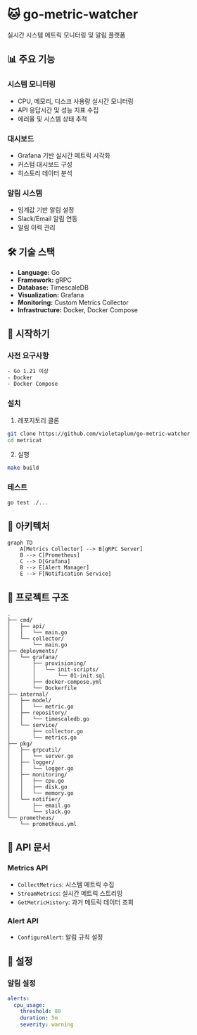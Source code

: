 # 🐱 go-metric-watcher

실시간 시스템 메트릭 모니터링 및 알림 플랫폼

## 📊 주요 기능

### 시스템 모니터링
- CPU, 메모리, 디스크 사용량 실시간 모니터링
- API 응답시간 및 성능 지표 수집
- 에러율 및 시스템 상태 추적

### 대시보드
- Grafana 기반 실시간 메트릭 시각화
- 커스텀 대시보드 구성
- 히스토리 데이터 분석

### 알림 시스템
- 임계값 기반 알림 설정
- Slack/Email 알림 연동
- 알림 이력 관리

## 🛠 기술 스택

- **Language:** Go
- **Framework:** gRPC
- **Database:** TimescaleDB
- **Visualization:** Grafana
- **Monitoring:** Custom Metrics Collector
- **Infrastructure:** Docker, Docker Compose

## 🚀 시작하기

### 사전 요구사항

```bash
- Go 1.21 이상
- Docker
- Docker Compose
```


### 설치

1. 레포지토리 클론

```bash
git clone https://github.com/violetaplum/go-metric-watcher
cd metricat
```

2. 실행
```bash
make build
```

### 테스트

```bash
go test ./...
```

## 📐 아키텍처

```mermaid
graph TD
    A[Metrics Collector] --> B[gRPC Server]
    B --> C[Prometheus]
    C --> D[Grafana]
    B --> E[Alert Manager]
    E --> F[Notification Service]
```

## 📁 프로젝트 구조

```
.
├── cmd/
│   ├── api/
│   │   └── main.go
│   └── collector/
│       └── main.go
├── deployments/
│   └── grafana/
│       ├── provisioning/
│       │   └── init-scripts/
│       │       └── 01-init.sql
│       ├── docker-compose.yml
│       └── Dockerfile
├── internal/
│   ├── model/
│   │   └── metric.go
│   ├── repository/
│   │   └── timescaledb.go
│   └── service/
│       ├── collector.go
│       └── metrics.go
├── pkg/
│   ├── grpcutil/
│   │   └── server.go
│   ├── logger/
│   │   └── logger.go
│   ├── monitoring/
│   │   ├── cpu.go
│   │   ├── disk.go
│   │   └── memory.go
│   └── notifier/
│       ├── email.go
│       └── slack.go
└── prometheus/
    └── prometheus.yml
```

## 📌 API 문서
### Metrics API
- `CollectMetrics`: 시스템 메트릭 수집
- `StreamMetrics`: 실시간 메트릭 스트리밍
- `GetMetricHistory`: 과거 메트릭 데이터 조회

### Alert API
- `ConfigureAlert`: 알림 규칙 설정

## 🔧 설정


### 알림 설정
```yaml
alerts:
  cpu_usage:
    threshold: 80
    duration: 5m
    severity: warning
```
